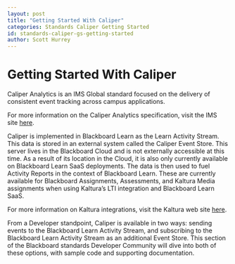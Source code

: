 ```yaml
---
layout: post
title: "Getting Started With Caliper" 
categories: Standards Caliper Getting Started
id: standards-caliper-gs-getting-started
author: Scott Hurrey
---
```


# Getting Started With Caliper

Caliper Analytics is an IMS Global standard focused on the delivery of
consistent event tracking across campus applications. 

For more information on
the Caliper Analytics specification, visit the IMS site [here](https://www.imsglobal.org/caliper).

Caliper is implemented in Blackboard Learn as the Learn Activity Stream. This
data is stored in an external system called the Caliper Event Store. This
server lives in the Blackboard Cloud and is not externally accessible at this
time. As a result of its location in the Cloud, it is also only currently
available on Blackboard Learn SaaS deployments. The data is then used to fuel
Activity Reports in the context of Blackboard Learn. These are currently
available for Blackboard Assignments, Assessments, and Kaltura Media
assignments when using Kaltura’s LTI integration and Blackboard Learn SaaS. 

For more information on Kaltura integrations, visit the Kaltura web site [here](https://corp.kaltura.com/Video-Solutions/Teaching-and-Learning).

From a Developer standpoint, Caliper is available in two ways: sending events
to the Blackboard Learn Activity Stream, and subscribing to the Blackboard
Learn Activity Stream as an additional Event Store. This section of the
Blackboard standards Developer Community will dive into both of these options,
with sample code and supporting documentation.